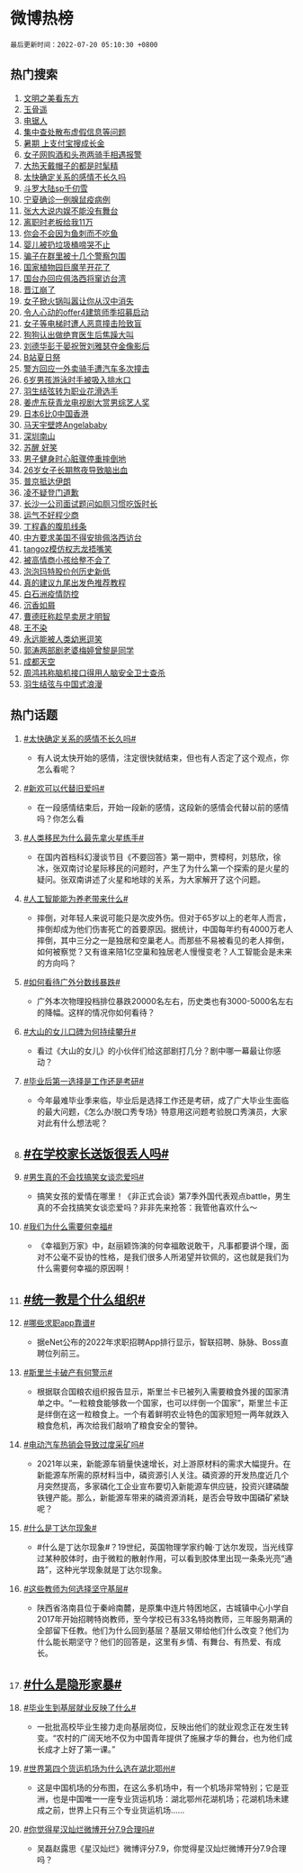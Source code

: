 # 微博热榜

`最后更新时间：2022-07-20 05:10:30 +0800`

## 热门搜索

1. [文明之美看东方](https://m.weibo.cn/search?containerid=100103type%3D1%26t%3D10%26q%3D%23%E6%96%87%E6%98%8E%E4%B9%8B%E7%BE%8E%E7%9C%8B%E4%B8%9C%E6%96%B9%23&stream_entry_id=51&isnewpage=1&extparam=seat%3D1%26pos%3D0%26cate%3D10103%26filter_type%3Drealtimehot%26dgr%3D0%26c_type%3D51%26display_time%3D1658265028%26pre_seqid%3D165826502853604040305&luicode=10000011&lfid=106003type%253D25%2526t%253D3%2526disable_hot%253D1%2526filter_type%253Drealtimehot)
1. [玉骨遥](http://m.weibo.cn/c/wbox?&id=j84w2uenjc&roomid=10577&q=%23%E7%8E%89%E9%AA%A8%E9%81%A5%23&extparam=seat%3D1%26pos%3D0%26realpos%3D1%26flag%3D0%26dgr%3D0%26c_type%3D31%26lcate%3D5001%26filter_type%3Drealtimehot%26cate%3D0%26display_time%3D1658265028%26pre_seqid%3D165826502853604040305&luicode=10000011&lfid=106003type%253D25%2526t%253D3%2526disable_hot%253D1%2526filter_type%253Drealtimehot)
1. [电锯人](https://m.weibo.cn/search?containerid=100103type%3D1%26t%3D10%26q%3D%E7%94%B5%E9%94%AF%E4%BA%BA&stream_entry_id=31&isnewpage=1&extparam=seat%3D1%26pos%3D1%26realpos%3D2%26flag%3D0%26dgr%3D0%26c_type%3D31%26lcate%3D5001%26filter_type%3Drealtimehot%26cate%3D0%26display_time%3D1658265028%26pre_seqid%3D165826502853604040305&luicode=10000011&lfid=106003type%253D25%2526t%253D3%2526disable_hot%253D1%2526filter_type%253Drealtimehot)
1. [集中查处散布虚假信息等问题](https://m.weibo.cn/search?containerid=100103type%3D1%26t%3D10%26q%3D%23%E9%9B%86%E4%B8%AD%E6%9F%A5%E5%A4%84%E6%95%A3%E5%B8%83%E8%99%9A%E5%81%87%E4%BF%A1%E6%81%AF%E7%AD%89%E9%97%AE%E9%A2%98%23&stream_entry_id=31&isnewpage=1&extparam=seat%3D1%26pos%3D2%26realpos%3D3%26flag%3D0%26dgr%3D0%26c_type%3D31%26lcate%3D5001%26filter_type%3Drealtimehot%26cate%3D0%26display_time%3D1658265028%26pre_seqid%3D165826502853604040305&luicode=10000011&lfid=106003type%253D25%2526t%253D3%2526disable_hot%253D1%2526filter_type%253Drealtimehot)
1. [暑期 上支付宝搜成长金](https://m.weibo.cn/search?containerid=100103type%3D1%26t%3D10%26q%3D%23%E6%9A%91%E6%9C%9F+%E4%B8%8A%E6%94%AF%E4%BB%98%E5%AE%9D%E6%90%9C%E6%88%90%E9%95%BF%E9%87%91%23&stream_entry_id=31&isnewpage=1&extparam=seat%3D1%26pos%3D3%26adid%3D160330%26topic_ad%3D1%26dgr%3D0%26c_type%3D31%26lcate%3D5001%26filter_type%3Drealtimehot%26cate%3D0%26display_time%3D1658265028%26pre_seqid%3D165826502853604040305&luicode=10000011&lfid=106003type%253D25%2526t%253D3%2526disable_hot%253D1%2526filter_type%253Drealtimehot)
1. [女子网购酒和头孢两骑手相遇报警](https://m.weibo.cn/search?containerid=100103type%3D1%26t%3D10%26q%3D%23%E5%A5%B3%E5%AD%90%E7%BD%91%E8%B4%AD%E9%85%92%E5%92%8C%E5%A4%B4%E5%AD%A2%E4%B8%A4%E9%AA%91%E6%89%8B%E7%9B%B8%E9%81%87%E6%8A%A5%E8%AD%A6%23&stream_entry_id=31&isnewpage=1&extparam=seat%3D1%26pos%3D4%26realpos%3D4%26flag%3D0%26dgr%3D0%26c_type%3D31%26lcate%3D5001%26filter_type%3Drealtimehot%26cate%3D0%26display_time%3D1658265028%26pre_seqid%3D165826502853604040305&luicode=10000011&lfid=106003type%253D25%2526t%253D3%2526disable_hot%253D1%2526filter_type%253Drealtimehot)
1. [大热天戴帽子的都是时髦精](https://m.weibo.cn/search?containerid=100103type%3D1%26t%3D10%26q%3D%23%E5%A4%A7%E7%83%AD%E5%A4%A9%E6%88%B4%E5%B8%BD%E5%AD%90%E7%9A%84%E9%83%BD%E6%98%AF%E6%97%B6%E9%AB%A6%E7%B2%BE%23&stream_entry_id=31&isnewpage=1&extparam=seat%3D1%26pos%3D5%26realpos%3D5%26flag%3D0%26dgr%3D0%26c_type%3D31%26lcate%3D5001%26filter_type%3Drealtimehot%26cate%3D0%26display_time%3D1658265028%26pre_seqid%3D165826502853604040305&luicode=10000011&lfid=106003type%253D25%2526t%253D3%2526disable_hot%253D1%2526filter_type%253Drealtimehot)
1. [太快确定关系的感情不长久吗](https://m.weibo.cn/search?containerid=100103type%3D1%26t%3D10%26q%3D%23%E5%A4%AA%E5%BF%AB%E7%A1%AE%E5%AE%9A%E5%85%B3%E7%B3%BB%E7%9A%84%E6%84%9F%E6%83%85%E4%B8%8D%E9%95%BF%E4%B9%85%E5%90%97%23&stream_entry_id=31&isnewpage=1&extparam=seat%3D1%26pos%3D6%26realpos%3D6%26flag%3D0%26dgr%3D0%26c_type%3D31%26lcate%3D5001%26filter_type%3Drealtimehot%26cate%3D0%26display_time%3D1658265028%26pre_seqid%3D165826502853604040305&luicode=10000011&lfid=106003type%253D25%2526t%253D3%2526disable_hot%253D1%2526filter_type%253Drealtimehot)
1. [斗罗大陆sp千仞雪](https://m.weibo.cn/search?containerid=100103type%3D1%26t%3D10%26q%3D%23%E6%96%97%E7%BD%97%E5%A4%A7%E9%99%86sp%E5%8D%83%E4%BB%9E%E9%9B%AA%23&stream_entry_id=31&isnewpage=1&extparam=seat%3D1%26pos%3D7%26adid%3D160163%26topic_ad%3D1%26dgr%3D0%26c_type%3D31%26lcate%3D5001%26filter_type%3Drealtimehot%26cate%3D0%26display_time%3D1658265028%26pre_seqid%3D165826502853604040305&luicode=10000011&lfid=106003type%253D25%2526t%253D3%2526disable_hot%253D1%2526filter_type%253Drealtimehot)
1. [宁夏确诊一例腺鼠疫病例](https://m.weibo.cn/search?containerid=100103type%3D1%26t%3D10%26q%3D%23%E5%AE%81%E5%A4%8F%E7%A1%AE%E8%AF%8A%E4%B8%80%E4%BE%8B%E8%85%BA%E9%BC%A0%E7%96%AB%E7%97%85%E4%BE%8B%23&stream_entry_id=31&isnewpage=1&extparam=seat%3D1%26pos%3D8%26realpos%3D7%26flag%3D0%26dgr%3D0%26c_type%3D31%26lcate%3D5001%26filter_type%3Drealtimehot%26cate%3D0%26display_time%3D1658265028%26pre_seqid%3D165826502853604040305&luicode=10000011&lfid=106003type%253D25%2526t%253D3%2526disable_hot%253D1%2526filter_type%253Drealtimehot)
1. [张大大说内娱不能没有舞台](https://m.weibo.cn/search?containerid=100103type%3D1%26t%3D10%26q%3D%23%E5%BC%A0%E5%A4%A7%E5%A4%A7%E8%AF%B4%E5%86%85%E5%A8%B1%E4%B8%8D%E8%83%BD%E6%B2%A1%E6%9C%89%E8%88%9E%E5%8F%B0%23&stream_entry_id=31&isnewpage=1&extparam=seat%3D1%26pos%3D9%26realpos%3D8%26flag%3D0%26dgr%3D0%26c_type%3D31%26lcate%3D5001%26filter_type%3Drealtimehot%26cate%3D0%26display_time%3D1658265028%26pre_seqid%3D165826502853604040305&luicode=10000011&lfid=106003type%253D25%2526t%253D3%2526disable_hot%253D1%2526filter_type%253Drealtimehot)
1. [离职时老板给我11万](https://m.weibo.cn/search?containerid=100103type%3D1%26t%3D10%26q%3D%23%E7%A6%BB%E8%81%8C%E6%97%B6%E8%80%81%E6%9D%BF%E7%BB%99%E6%88%9111%E4%B8%87%23&stream_entry_id=31&isnewpage=1&extparam=seat%3D1%26pos%3D10%26realpos%3D9%26flag%3D0%26dgr%3D0%26c_type%3D31%26lcate%3D5001%26filter_type%3Drealtimehot%26cate%3D0%26display_time%3D1658265028%26pre_seqid%3D165826502853604040305&luicode=10000011&lfid=106003type%253D25%2526t%253D3%2526disable_hot%253D1%2526filter_type%253Drealtimehot)
1. [你会不会因为鱼刺而不吃鱼](https://m.weibo.cn/search?containerid=100103type%3D1%26t%3D10%26q%3D%23%E4%BD%A0%E4%BC%9A%E4%B8%8D%E4%BC%9A%E5%9B%A0%E4%B8%BA%E9%B1%BC%E5%88%BA%E8%80%8C%E4%B8%8D%E5%90%83%E9%B1%BC%23&stream_entry_id=31&isnewpage=1&extparam=seat%3D1%26pos%3D11%26realpos%3D10%26flag%3D0%26dgr%3D0%26c_type%3D31%26lcate%3D5001%26filter_type%3Drealtimehot%26cate%3D0%26display_time%3D1658265028%26pre_seqid%3D165826502853604040305&luicode=10000011&lfid=106003type%253D25%2526t%253D3%2526disable_hot%253D1%2526filter_type%253Drealtimehot)
1. [婴儿被扔垃圾桶啼哭不止](https://m.weibo.cn/search?containerid=100103type%3D1%26t%3D10%26q%3D%23%E5%A9%B4%E5%84%BF%E8%A2%AB%E6%89%94%E5%9E%83%E5%9C%BE%E6%A1%B6%E5%95%BC%E5%93%AD%E4%B8%8D%E6%AD%A2%23&stream_entry_id=31&isnewpage=1&extparam=seat%3D1%26pos%3D12%26realpos%3D11%26flag%3D1%26dgr%3D0%26c_type%3D31%26lcate%3D5001%26filter_type%3Drealtimehot%26cate%3D0%26display_time%3D1658265028%26pre_seqid%3D165826502853604040305&luicode=10000011&lfid=106003type%253D25%2526t%253D3%2526disable_hot%253D1%2526filter_type%253Drealtimehot)
1. [骗子在群里被十几个警察包围](https://m.weibo.cn/search?containerid=100103type%3D1%26t%3D10%26q%3D%23%E9%AA%97%E5%AD%90%E5%9C%A8%E7%BE%A4%E9%87%8C%E8%A2%AB%E5%8D%81%E5%87%A0%E4%B8%AA%E8%AD%A6%E5%AF%9F%E5%8C%85%E5%9B%B4%23&stream_entry_id=31&isnewpage=1&extparam=seat%3D1%26pos%3D13%26realpos%3D12%26flag%3D1%26dgr%3D0%26c_type%3D31%26lcate%3D5001%26filter_type%3Drealtimehot%26cate%3D0%26display_time%3D1658265028%26pre_seqid%3D165826502853604040305&luicode=10000011&lfid=106003type%253D25%2526t%253D3%2526disable_hot%253D1%2526filter_type%253Drealtimehot)
1. [国家植物园巨魔芋开花了](https://m.weibo.cn/search?containerid=100103type%3D1%26t%3D10%26q%3D%23%E5%9B%BD%E5%AE%B6%E6%A4%8D%E7%89%A9%E5%9B%AD%E5%B7%A8%E9%AD%94%E8%8A%8B%E5%BC%80%E8%8A%B1%E4%BA%86%23&stream_entry_id=31&isnewpage=1&extparam=seat%3D1%26pos%3D14%26realpos%3D13%26flag%3D0%26dgr%3D0%26c_type%3D31%26lcate%3D5001%26filter_type%3Drealtimehot%26cate%3D0%26display_time%3D1658265028%26pre_seqid%3D165826502853604040305&luicode=10000011&lfid=106003type%253D25%2526t%253D3%2526disable_hot%253D1%2526filter_type%253Drealtimehot)
1. [国台办回应佩洛西将窜访台湾](https://m.weibo.cn/search?containerid=100103type%3D1%26t%3D10%26q%3D%23%E5%9B%BD%E5%8F%B0%E5%8A%9E%E5%9B%9E%E5%BA%94%E4%BD%A9%E6%B4%9B%E8%A5%BF%E5%B0%86%E7%AA%9C%E8%AE%BF%E5%8F%B0%E6%B9%BE%23&stream_entry_id=31&isnewpage=1&extparam=seat%3D1%26pos%3D15%26realpos%3D14%26flag%3D1%26dgr%3D0%26c_type%3D31%26lcate%3D5001%26filter_type%3Drealtimehot%26cate%3D0%26display_time%3D1658265028%26pre_seqid%3D165826502853604040305&luicode=10000011&lfid=106003type%253D25%2526t%253D3%2526disable_hot%253D1%2526filter_type%253Drealtimehot)
1. [晋江崩了](https://m.weibo.cn/search?containerid=100103type%3D1%26t%3D10%26q%3D%E6%99%8B%E6%B1%9F%E5%B4%A9%E4%BA%86&stream_entry_id=31&isnewpage=1&extparam=seat%3D1%26pos%3D16%26realpos%3D15%26flag%3D0%26dgr%3D0%26c_type%3D31%26lcate%3D5001%26filter_type%3Drealtimehot%26cate%3D0%26display_time%3D1658265028%26pre_seqid%3D165826502853604040305&luicode=10000011&lfid=106003type%253D25%2526t%253D3%2526disable_hot%253D1%2526filter_type%253Drealtimehot)
1. [女子掀火锅叫嚣让你从汉中消失](https://m.weibo.cn/search?containerid=100103type%3D1%26t%3D10%26q%3D%23%E5%A5%B3%E5%AD%90%E6%8E%80%E7%81%AB%E9%94%85%E5%8F%AB%E5%9A%A3%E8%AE%A9%E4%BD%A0%E4%BB%8E%E6%B1%89%E4%B8%AD%E6%B6%88%E5%A4%B1%23&stream_entry_id=31&isnewpage=1&extparam=seat%3D1%26pos%3D17%26realpos%3D16%26flag%3D0%26dgr%3D0%26c_type%3D31%26lcate%3D5001%26filter_type%3Drealtimehot%26cate%3D0%26display_time%3D1658265028%26pre_seqid%3D165826502853604040305&luicode=10000011&lfid=106003type%253D25%2526t%253D3%2526disable_hot%253D1%2526filter_type%253Drealtimehot)
1. [令人心动的offer4建筑师季招募启动](https://m.weibo.cn/search?containerid=100103type%3D1%26t%3D10%26q%3D%23%E4%BB%A4%E4%BA%BA%E5%BF%83%E5%8A%A8%E7%9A%84offer4%E5%BB%BA%E7%AD%91%E5%B8%88%E5%AD%A3%E6%8B%9B%E5%8B%9F%E5%90%AF%E5%8A%A8%23&stream_entry_id=31&isnewpage=1&extparam=seat%3D1%26pos%3D18%26realpos%3D17%26flag%3D0%26dgr%3D0%26c_type%3D31%26lcate%3D5001%26filter_type%3Drealtimehot%26cate%3D0%26display_time%3D1658265028%26pre_seqid%3D165826502853604040305&luicode=10000011&lfid=106003type%253D25%2526t%253D3%2526disable_hot%253D1%2526filter_type%253Drealtimehot)
1. [女子等电梯时遭人恶意撞击险致盲](https://m.weibo.cn/search?containerid=100103type%3D1%26t%3D10%26q%3D%23%E5%A5%B3%E5%AD%90%E7%AD%89%E7%94%B5%E6%A2%AF%E6%97%B6%E9%81%AD%E4%BA%BA%E6%81%B6%E6%84%8F%E6%92%9E%E5%87%BB%E9%99%A9%E8%87%B4%E7%9B%B2%23&stream_entry_id=31&isnewpage=1&extparam=seat%3D1%26pos%3D19%26realpos%3D18%26flag%3D0%26dgr%3D0%26c_type%3D31%26lcate%3D5001%26filter_type%3Drealtimehot%26cate%3D0%26display_time%3D1658265028%26pre_seqid%3D165826502853604040305&luicode=10000011&lfid=106003type%253D25%2526t%253D3%2526disable_hot%253D1%2526filter_type%253Drealtimehot)
1. [狗狗认出做绝育医生后焦躁大叫](https://m.weibo.cn/search?containerid=100103type%3D1%26t%3D10%26q%3D%23%E7%8B%97%E7%8B%97%E8%AE%A4%E5%87%BA%E5%81%9A%E7%BB%9D%E8%82%B2%E5%8C%BB%E7%94%9F%E5%90%8E%E7%84%A6%E8%BA%81%E5%A4%A7%E5%8F%AB%23&stream_entry_id=31&isnewpage=1&extparam=seat%3D1%26pos%3D20%26realpos%3D19%26flag%3D0%26dgr%3D0%26c_type%3D31%26lcate%3D5001%26filter_type%3Drealtimehot%26cate%3D0%26display_time%3D1658265028%26pre_seqid%3D165826502853604040305&luicode=10000011&lfid=106003type%253D25%2526t%253D3%2526disable_hot%253D1%2526filter_type%253Drealtimehot)
1. [刘德华彭于晏祝贺刘雅瑟夺金像影后](https://m.weibo.cn/search?containerid=100103type%3D1%26t%3D10%26q%3D%23%E5%88%98%E5%BE%B7%E5%8D%8E%E5%BD%AD%E4%BA%8E%E6%99%8F%E7%A5%9D%E8%B4%BA%E5%88%98%E9%9B%85%E7%91%9F%E5%A4%BA%E9%87%91%E5%83%8F%E5%BD%B1%E5%90%8E%23&stream_entry_id=31&isnewpage=1&extparam=seat%3D1%26pos%3D21%26realpos%3D20%26flag%3D0%26dgr%3D0%26c_type%3D31%26lcate%3D5001%26filter_type%3Drealtimehot%26cate%3D0%26display_time%3D1658265028%26pre_seqid%3D165826502853604040305&luicode=10000011&lfid=106003type%253D25%2526t%253D3%2526disable_hot%253D1%2526filter_type%253Drealtimehot)
1. [B站夏日祭](https://m.weibo.cn/search?containerid=100103type%3D1%26t%3D10%26q%3DB%E7%AB%99%E5%A4%8F%E6%97%A5%E7%A5%AD&stream_entry_id=31&isnewpage=1&extparam=seat%3D1%26pos%3D22%26realpos%3D21%26flag%3D0%26dgr%3D0%26c_type%3D31%26lcate%3D5001%26filter_type%3Drealtimehot%26cate%3D0%26display_time%3D1658265028%26pre_seqid%3D165826502853604040305&luicode=10000011&lfid=106003type%253D25%2526t%253D3%2526disable_hot%253D1%2526filter_type%253Drealtimehot)
1. [警方回应一外卖骑手遭汽车多次撞击](https://m.weibo.cn/search?containerid=100103type%3D1%26t%3D10%26q%3D%23%E8%AD%A6%E6%96%B9%E5%9B%9E%E5%BA%94%E4%B8%80%E5%A4%96%E5%8D%96%E9%AA%91%E6%89%8B%E9%81%AD%E6%B1%BD%E8%BD%A6%E5%A4%9A%E6%AC%A1%E6%92%9E%E5%87%BB%23&stream_entry_id=31&isnewpage=1&extparam=seat%3D1%26pos%3D23%26realpos%3D22%26flag%3D0%26dgr%3D0%26c_type%3D31%26lcate%3D5001%26filter_type%3Drealtimehot%26cate%3D0%26display_time%3D1658265028%26pre_seqid%3D165826502853604040305&luicode=10000011&lfid=106003type%253D25%2526t%253D3%2526disable_hot%253D1%2526filter_type%253Drealtimehot)
1. [6岁男孩游泳时手被吸入排水口](https://m.weibo.cn/search?containerid=100103type%3D1%26t%3D10%26q%3D%236%E5%B2%81%E7%94%B7%E5%AD%A9%E6%B8%B8%E6%B3%B3%E6%97%B6%E6%89%8B%E8%A2%AB%E5%90%B8%E5%85%A5%E6%8E%92%E6%B0%B4%E5%8F%A3%23&stream_entry_id=31&isnewpage=1&extparam=seat%3D1%26pos%3D24%26realpos%3D23%26flag%3D0%26dgr%3D0%26c_type%3D31%26lcate%3D5001%26filter_type%3Drealtimehot%26cate%3D0%26display_time%3D1658265028%26pre_seqid%3D165826502853604040305&luicode=10000011&lfid=106003type%253D25%2526t%253D3%2526disable_hot%253D1%2526filter_type%253Drealtimehot)
1. [羽生结弦转为职业花滑选手](https://m.weibo.cn/search?containerid=100103type%3D1%26t%3D10%26q%3D%23%E7%BE%BD%E7%94%9F%E7%BB%93%E5%BC%A6%E8%BD%AC%E4%B8%BA%E8%81%8C%E4%B8%9A%E8%8A%B1%E6%BB%91%E9%80%89%E6%89%8B%23&stream_entry_id=31&isnewpage=1&extparam=seat%3D1%26pos%3D25%26realpos%3D24%26flag%3D0%26dgr%3D0%26c_type%3D31%26lcate%3D5001%26filter_type%3Drealtimehot%26cate%3D0%26display_time%3D1658265028%26pre_seqid%3D165826502853604040305&luicode=10000011&lfid=106003type%253D25%2526t%253D3%2526disable_hot%253D1%2526filter_type%253Drealtimehot)
1. [姜虎东获青龙电视剧大赏男综艺人奖](https://m.weibo.cn/search?containerid=100103type%3D1%26t%3D10%26q%3D%E5%A7%9C%E8%99%8E%E4%B8%9C%E8%8E%B7%E9%9D%92%E9%BE%99%E7%94%B5%E8%A7%86%E5%89%A7%E5%A4%A7%E8%B5%8F%E7%94%B7%E7%BB%BC%E8%89%BA%E4%BA%BA%E5%A5%96&stream_entry_id=31&isnewpage=1&extparam=seat%3D1%26pos%3D26%26realpos%3D25%26flag%3D0%26dgr%3D0%26c_type%3D31%26lcate%3D5001%26filter_type%3Drealtimehot%26cate%3D0%26display_time%3D1658265028%26pre_seqid%3D165826502853604040305&luicode=10000011&lfid=106003type%253D25%2526t%253D3%2526disable_hot%253D1%2526filter_type%253Drealtimehot)
1. [日本6比0中国香港](https://m.weibo.cn/search?containerid=100103type%3D1%26t%3D10%26q%3D%23%E6%97%A5%E6%9C%AC6%E6%AF%940%E4%B8%AD%E5%9B%BD%E9%A6%99%E6%B8%AF%23&stream_entry_id=31&isnewpage=1&extparam=seat%3D1%26pos%3D27%26realpos%3D26%26flag%3D0%26dgr%3D0%26c_type%3D31%26lcate%3D5001%26filter_type%3Drealtimehot%26cate%3D0%26display_time%3D1658265028%26pre_seqid%3D165826502853604040305&luicode=10000011&lfid=106003type%253D25%2526t%253D3%2526disable_hot%253D1%2526filter_type%253Drealtimehot)
1. [马天宇壁咚Angelababy](https://m.weibo.cn/search?containerid=100103type%3D1%26t%3D10%26q%3D%23%E9%A9%AC%E5%A4%A9%E5%AE%87%E5%A3%81%E5%92%9AAngelababy%23&stream_entry_id=31&isnewpage=1&extparam=seat%3D1%26pos%3D28%26realpos%3D27%26flag%3D0%26dgr%3D0%26c_type%3D31%26lcate%3D5001%26filter_type%3Drealtimehot%26cate%3D0%26display_time%3D1658265028%26pre_seqid%3D165826502853604040305&luicode=10000011&lfid=106003type%253D25%2526t%253D3%2526disable_hot%253D1%2526filter_type%253Drealtimehot)
1. [深圳南山](https://m.weibo.cn/search?containerid=100103type%3D1%26t%3D10%26q%3D%23%E6%B7%B1%E5%9C%B3%E5%8D%97%E5%B1%B1%23&stream_entry_id=31&isnewpage=1&extparam=seat%3D1%26pos%3D29%26realpos%3D28%26flag%3D0%26dgr%3D0%26c_type%3D31%26lcate%3D5001%26filter_type%3Drealtimehot%26cate%3D0%26display_time%3D1658265028%26pre_seqid%3D165826502853604040305&luicode=10000011&lfid=106003type%253D25%2526t%253D3%2526disable_hot%253D1%2526filter_type%253Drealtimehot)
1. [苏醒 好笑](https://m.weibo.cn/search?containerid=100103type%3D1%26t%3D10%26q%3D%E8%8B%8F%E9%86%92+%E5%A5%BD%E7%AC%91&stream_entry_id=31&isnewpage=1&extparam=seat%3D1%26pos%3D30%26realpos%3D29%26flag%3D0%26dgr%3D0%26c_type%3D31%26lcate%3D5001%26filter_type%3Drealtimehot%26cate%3D0%26display_time%3D1658265028%26pre_seqid%3D165826502853604040305&luicode=10000011&lfid=106003type%253D25%2526t%253D3%2526disable_hot%253D1%2526filter_type%253Drealtimehot)
1. [男子健身时心脏骤停重摔倒地](https://m.weibo.cn/search?containerid=100103type%3D1%26t%3D10%26q%3D%23%E7%94%B7%E5%AD%90%E5%81%A5%E8%BA%AB%E6%97%B6%E5%BF%83%E8%84%8F%E9%AA%A4%E5%81%9C%E9%87%8D%E6%91%94%E5%80%92%E5%9C%B0%23&stream_entry_id=31&isnewpage=1&extparam=seat%3D1%26pos%3D31%26realpos%3D30%26flag%3D0%26dgr%3D0%26c_type%3D31%26lcate%3D5001%26filter_type%3Drealtimehot%26cate%3D0%26display_time%3D1658265028%26pre_seqid%3D165826502853604040305&luicode=10000011&lfid=106003type%253D25%2526t%253D3%2526disable_hot%253D1%2526filter_type%253Drealtimehot)
1. [26岁女子长期熬夜导致脑出血](https://m.weibo.cn/search?containerid=100103type%3D1%26t%3D10%26q%3D%2326%E5%B2%81%E5%A5%B3%E5%AD%90%E9%95%BF%E6%9C%9F%E7%86%AC%E5%A4%9C%E5%AF%BC%E8%87%B4%E8%84%91%E5%87%BA%E8%A1%80%23&stream_entry_id=31&isnewpage=1&extparam=seat%3D1%26pos%3D32%26realpos%3D31%26flag%3D0%26dgr%3D0%26c_type%3D31%26lcate%3D5001%26filter_type%3Drealtimehot%26cate%3D0%26display_time%3D1658265028%26pre_seqid%3D165826502853604040305&luicode=10000011&lfid=106003type%253D25%2526t%253D3%2526disable_hot%253D1%2526filter_type%253Drealtimehot)
1. [普京抵达伊朗](https://m.weibo.cn/search?containerid=100103type%3D1%26t%3D10%26q%3D%23%E6%99%AE%E4%BA%AC%E6%8A%B5%E8%BE%BE%E4%BC%8A%E6%9C%97%23&stream_entry_id=31&isnewpage=1&extparam=seat%3D1%26pos%3D33%26realpos%3D32%26flag%3D0%26dgr%3D0%26c_type%3D31%26lcate%3D5001%26filter_type%3Drealtimehot%26cate%3D0%26display_time%3D1658265028%26pre_seqid%3D165826502853604040305&luicode=10000011&lfid=106003type%253D25%2526t%253D3%2526disable_hot%253D1%2526filter_type%253Drealtimehot)
1. [凌不疑登门道歉](https://m.weibo.cn/search?containerid=100103type%3D1%26t%3D10%26q%3D%23%E5%87%8C%E4%B8%8D%E7%96%91%E7%99%BB%E9%97%A8%E9%81%93%E6%AD%89%23&stream_entry_id=31&isnewpage=1&extparam=seat%3D1%26pos%3D34%26realpos%3D33%26flag%3D0%26dgr%3D0%26c_type%3D31%26lcate%3D5001%26filter_type%3Drealtimehot%26cate%3D0%26display_time%3D1658265028%26pre_seqid%3D165826502853604040305&luicode=10000011&lfid=106003type%253D25%2526t%253D3%2526disable_hot%253D1%2526filter_type%253Drealtimehot)
1. [长沙一公司面试题问如厕习惯吃饭时长](https://m.weibo.cn/search?containerid=100103type%3D1%26t%3D10%26q%3D%23%E9%95%BF%E6%B2%99%E4%B8%80%E5%85%AC%E5%8F%B8%E9%9D%A2%E8%AF%95%E9%A2%98%E9%97%AE%E5%A6%82%E5%8E%95%E4%B9%A0%E6%83%AF%E5%90%83%E9%A5%AD%E6%97%B6%E9%95%BF%23&stream_entry_id=31&isnewpage=1&extparam=seat%3D1%26pos%3D35%26realpos%3D34%26flag%3D0%26dgr%3D0%26c_type%3D31%26lcate%3D5001%26filter_type%3Drealtimehot%26cate%3D0%26display_time%3D1658265028%26pre_seqid%3D165826502853604040305&luicode=10000011&lfid=106003type%253D25%2526t%253D3%2526disable_hot%253D1%2526filter_type%253Drealtimehot)
1. [运气不好程少商](https://m.weibo.cn/search?containerid=100103type%3D1%26t%3D10%26q%3D%23%E8%BF%90%E6%B0%94%E4%B8%8D%E5%A5%BD%E7%A8%8B%E5%B0%91%E5%95%86%23&stream_entry_id=31&isnewpage=1&extparam=seat%3D1%26pos%3D36%26realpos%3D35%26flag%3D1%26dgr%3D0%26c_type%3D31%26lcate%3D5001%26filter_type%3Drealtimehot%26cate%3D0%26display_time%3D1658265028%26pre_seqid%3D165826502853604040305&luicode=10000011&lfid=106003type%253D25%2526t%253D3%2526disable_hot%253D1%2526filter_type%253Drealtimehot)
1. [丁程鑫的腹肌线条](https://m.weibo.cn/search?containerid=100103type%3D1%26t%3D10%26q%3D%23%E4%B8%81%E7%A8%8B%E9%91%AB%E7%9A%84%E8%85%B9%E8%82%8C%E7%BA%BF%E6%9D%A1%23&stream_entry_id=31&isnewpage=1&extparam=seat%3D1%26pos%3D37%26realpos%3D36%26flag%3D0%26dgr%3D0%26c_type%3D31%26lcate%3D5001%26filter_type%3Drealtimehot%26cate%3D0%26display_time%3D1658265028%26pre_seqid%3D165826502853604040305&luicode=10000011&lfid=106003type%253D25%2526t%253D3%2526disable_hot%253D1%2526filter_type%253Drealtimehot)
1. [中方要求美国不得安排佩洛西访台](https://m.weibo.cn/search?containerid=100103type%3D1%26t%3D10%26q%3D%23%E4%B8%AD%E6%96%B9%E8%A6%81%E6%B1%82%E7%BE%8E%E5%9B%BD%E4%B8%8D%E5%BE%97%E5%AE%89%E6%8E%92%E4%BD%A9%E6%B4%9B%E8%A5%BF%E8%AE%BF%E5%8F%B0%23&stream_entry_id=31&isnewpage=1&extparam=seat%3D1%26pos%3D38%26realpos%3D37%26flag%3D0%26dgr%3D0%26c_type%3D31%26lcate%3D5001%26filter_type%3Drealtimehot%26cate%3D0%26display_time%3D1658265028%26pre_seqid%3D165826502853604040305&luicode=10000011&lfid=106003type%253D25%2526t%253D3%2526disable_hot%253D1%2526filter_type%253Drealtimehot)
1. [tangoz模仿权志龙捂嘴笑](https://m.weibo.cn/search?containerid=100103type%3D1%26t%3D10%26q%3D%23tangoz%E6%A8%A1%E4%BB%BF%E6%9D%83%E5%BF%97%E9%BE%99%E6%8D%82%E5%98%B4%E7%AC%91%23&stream_entry_id=31&isnewpage=1&extparam=seat%3D1%26pos%3D39%26realpos%3D38%26flag%3D0%26dgr%3D0%26c_type%3D31%26lcate%3D5001%26filter_type%3Drealtimehot%26cate%3D0%26display_time%3D1658265028%26pre_seqid%3D165826502853604040305&luicode=10000011&lfid=106003type%253D25%2526t%253D3%2526disable_hot%253D1%2526filter_type%253Drealtimehot)
1. [被高情商小孩给整不会了](https://m.weibo.cn/search?containerid=100103type%3D1%26t%3D10%26q%3D%23%E8%A2%AB%E9%AB%98%E6%83%85%E5%95%86%E5%B0%8F%E5%AD%A9%E7%BB%99%E6%95%B4%E4%B8%8D%E4%BC%9A%E4%BA%86%23&stream_entry_id=31&isnewpage=1&extparam=seat%3D1%26pos%3D40%26realpos%3D39%26flag%3D0%26dgr%3D0%26c_type%3D31%26lcate%3D5001%26filter_type%3Drealtimehot%26cate%3D0%26display_time%3D1658265028%26pre_seqid%3D165826502853604040305&luicode=10000011&lfid=106003type%253D25%2526t%253D3%2526disable_hot%253D1%2526filter_type%253Drealtimehot)
1. [泡泡玛特股价创历史新低](https://m.weibo.cn/search?containerid=100103type%3D1%26t%3D10%26q%3D%23%E6%B3%A1%E6%B3%A1%E7%8E%9B%E7%89%B9%E8%82%A1%E4%BB%B7%E5%88%9B%E5%8E%86%E5%8F%B2%E6%96%B0%E4%BD%8E%23&stream_entry_id=31&isnewpage=1&extparam=seat%3D1%26pos%3D41%26realpos%3D40%26flag%3D0%26dgr%3D0%26c_type%3D31%26lcate%3D5001%26filter_type%3Drealtimehot%26cate%3D0%26display_time%3D1658265028%26pre_seqid%3D165826502853604040305&luicode=10000011&lfid=106003type%253D25%2526t%253D3%2526disable_hot%253D1%2526filter_type%253Drealtimehot)
1. [真的建议九尾出发色推荐教程](https://m.weibo.cn/search?containerid=100103type%3D1%26t%3D10%26q%3D%23%E7%9C%9F%E7%9A%84%E5%BB%BA%E8%AE%AE%E4%B9%9D%E5%B0%BE%E5%87%BA%E5%8F%91%E8%89%B2%E6%8E%A8%E8%8D%90%E6%95%99%E7%A8%8B%23&stream_entry_id=31&isnewpage=1&extparam=seat%3D1%26pos%3D42%26realpos%3D41%26flag%3D0%26dgr%3D0%26c_type%3D31%26lcate%3D5001%26filter_type%3Drealtimehot%26cate%3D0%26display_time%3D1658265028%26pre_seqid%3D165826502853604040305&luicode=10000011&lfid=106003type%253D25%2526t%253D3%2526disable_hot%253D1%2526filter_type%253Drealtimehot)
1. [白石洲疫情防控](https://m.weibo.cn/search?containerid=100103type%3D1%26t%3D10%26q%3D%E7%99%BD%E7%9F%B3%E6%B4%B2%E7%96%AB%E6%83%85%E9%98%B2%E6%8E%A7&stream_entry_id=31&isnewpage=1&extparam=seat%3D1%26pos%3D43%26realpos%3D42%26flag%3D0%26dgr%3D0%26c_type%3D31%26lcate%3D5001%26filter_type%3Drealtimehot%26cate%3D0%26display_time%3D1658265028%26pre_seqid%3D165826502853604040305&luicode=10000011&lfid=106003type%253D25%2526t%253D3%2526disable_hot%253D1%2526filter_type%253Drealtimehot)
1. [沉香如屑](https://m.weibo.cn/search?containerid=100103type%3D1%26t%3D10%26q%3D%E6%B2%89%E9%A6%99%E5%A6%82%E5%B1%91&stream_entry_id=31&isnewpage=1&extparam=seat%3D1%26pos%3D44%26realpos%3D43%26flag%3D0%26dgr%3D0%26c_type%3D31%26lcate%3D5001%26filter_type%3Drealtimehot%26cate%3D0%26display_time%3D1658265028%26pre_seqid%3D165826502853604040305&luicode=10000011&lfid=106003type%253D25%2526t%253D3%2526disable_hot%253D1%2526filter_type%253Drealtimehot)
1. [曹德旺称趁早卖房才明智](https://m.weibo.cn/search?containerid=100103type%3D1%26t%3D10%26q%3D%23%E6%9B%B9%E5%BE%B7%E6%97%BA%E7%A7%B0%E8%B6%81%E6%97%A9%E5%8D%96%E6%88%BF%E6%89%8D%E6%98%8E%E6%99%BA%23&stream_entry_id=31&isnewpage=1&extparam=seat%3D1%26pos%3D45%26realpos%3D44%26flag%3D0%26dgr%3D0%26c_type%3D31%26lcate%3D5001%26filter_type%3Drealtimehot%26cate%3D0%26display_time%3D1658265028%26pre_seqid%3D165826502853604040305&luicode=10000011&lfid=106003type%253D25%2526t%253D3%2526disable_hot%253D1%2526filter_type%253Drealtimehot)
1. [王不染](https://m.weibo.cn/search?containerid=100103type%3D1%26t%3D10%26q%3D%E7%8E%8B%E4%B8%8D%E6%9F%93&stream_entry_id=31&isnewpage=1&extparam=seat%3D1%26pos%3D46%26realpos%3D45%26flag%3D0%26dgr%3D0%26c_type%3D31%26lcate%3D5001%26filter_type%3Drealtimehot%26cate%3D0%26display_time%3D1658265028%26pre_seqid%3D165826502853604040305&luicode=10000011&lfid=106003type%253D25%2526t%253D3%2526disable_hot%253D1%2526filter_type%253Drealtimehot)
1. [永远能被人类幼崽逗笑](https://m.weibo.cn/search?containerid=100103type%3D1%26t%3D10%26q%3D%23%E6%B0%B8%E8%BF%9C%E8%83%BD%E8%A2%AB%E4%BA%BA%E7%B1%BB%E5%B9%BC%E5%B4%BD%E9%80%97%E7%AC%91%23&stream_entry_id=31&isnewpage=1&extparam=seat%3D1%26pos%3D47%26realpos%3D46%26flag%3D0%26dgr%3D0%26c_type%3D31%26lcate%3D5001%26filter_type%3Drealtimehot%26cate%3D0%26display_time%3D1658265028%26pre_seqid%3D165826502853604040305&luicode=10000011&lfid=106003type%253D25%2526t%253D3%2526disable_hot%253D1%2526filter_type%253Drealtimehot)
1. [郭涛两部剧老婆梅婷曾黎是同学](https://m.weibo.cn/search?containerid=100103type%3D1%26t%3D10%26q%3D%23%E9%83%AD%E6%B6%9B%E4%B8%A4%E9%83%A8%E5%89%A7%E8%80%81%E5%A9%86%E6%A2%85%E5%A9%B7%E6%9B%BE%E9%BB%8E%E6%98%AF%E5%90%8C%E5%AD%A6%23&stream_entry_id=31&isnewpage=1&extparam=seat%3D1%26pos%3D48%26realpos%3D47%26flag%3D0%26dgr%3D0%26c_type%3D31%26lcate%3D5001%26filter_type%3Drealtimehot%26cate%3D0%26display_time%3D1658265028%26pre_seqid%3D165826502853604040305&luicode=10000011&lfid=106003type%253D25%2526t%253D3%2526disable_hot%253D1%2526filter_type%253Drealtimehot)
1. [成都天空](https://m.weibo.cn/search?containerid=100103type%3D1%26t%3D10%26q%3D%23%E6%88%90%E9%83%BD%E5%A4%A9%E7%A9%BA%23&stream_entry_id=31&isnewpage=1&extparam=seat%3D1%26pos%3D49%26realpos%3D48%26flag%3D0%26dgr%3D0%26c_type%3D31%26lcate%3D5001%26filter_type%3Drealtimehot%26cate%3D0%26display_time%3D1658265028%26pre_seqid%3D165826502853604040305&luicode=10000011&lfid=106003type%253D25%2526t%253D3%2526disable_hot%253D1%2526filter_type%253Drealtimehot)
1. [周鸿祎称脑机接口得用人脑安全卫士查杀](https://m.weibo.cn/search?containerid=100103type%3D1%26t%3D10%26q%3D%23%E5%91%A8%E9%B8%BF%E7%A5%8E%E7%A7%B0%E8%84%91%E6%9C%BA%E6%8E%A5%E5%8F%A3%E5%BE%97%E7%94%A8%E4%BA%BA%E8%84%91%E5%AE%89%E5%85%A8%E5%8D%AB%E5%A3%AB%E6%9F%A5%E6%9D%80%23&stream_entry_id=31&isnewpage=1&extparam=seat%3D1%26pos%3D50%26realpos%3D49%26flag%3D0%26dgr%3D0%26c_type%3D31%26lcate%3D5001%26filter_type%3Drealtimehot%26cate%3D0%26display_time%3D1658265028%26pre_seqid%3D165826502853604040305&luicode=10000011&lfid=106003type%253D25%2526t%253D3%2526disable_hot%253D1%2526filter_type%253Drealtimehot)
1. [羽生结弦与中国式浪漫](https://m.weibo.cn/search?containerid=100103type%3D1%26t%3D10%26q%3D%23%E7%BE%BD%E7%94%9F%E7%BB%93%E5%BC%A6%E4%B8%8E%E4%B8%AD%E5%9B%BD%E5%BC%8F%E6%B5%AA%E6%BC%AB%23&stream_entry_id=31&isnewpage=1&extparam=seat%3D1%26pos%3D51%26realpos%3D50%26flag%3D0%26dgr%3D0%26c_type%3D31%26lcate%3D5001%26filter_type%3Drealtimehot%26cate%3D0%26display_time%3D1658265028%26pre_seqid%3D165826502853604040305&luicode=10000011&lfid=106003type%253D25%2526t%253D3%2526disable_hot%253D1%2526filter_type%253Drealtimehot)

## 热门话题

1. [#太快确定关系的感情不长久吗#](https://m.weibo.cn/search?containerid=231522type%3D1%26t%3D10%26q%3D%23%E5%A4%AA%E5%BF%AB%E7%A1%AE%E5%AE%9A%E5%85%B3%E7%B3%BB%E7%9A%84%E6%84%9F%E6%83%85%E4%B8%8D%E9%95%BF%E4%B9%85%E5%90%97%23&stream_entry_id=128&isnewpage=1&extparam=seat%3D1%26pos%3D1-0-0%26lcate%3D5004%26cate%3D5004%26unitid%3D1658243201971%26dgr%3D0%26c_type%3D128%26display_time%3D1658265030%26pre_seqid%3D165826503071301617185&luicode=10000011&lfid=231648_-_4)
    - 有人说太快开始的感情，注定很快就结束，但也有人否定了这个观点，你怎么看呢？

1. [#新欢可以代替旧爱吗#](https://m.weibo.cn/search?containerid=231522type%3D1%26t%3D10%26q%3D%23%E6%96%B0%E6%AC%A2%E5%8F%AF%E4%BB%A5%E4%BB%A3%E6%9B%BF%E6%97%A7%E7%88%B1%E5%90%97%23&stream_entry_id=128&isnewpage=1&extparam=seat%3D1%26pos%3D1-0-1%26lcate%3D5004%26cate%3D5004%26unitid%3D1658147472763%26dgr%3D0%26c_type%3D128%26display_time%3D1658265030%26pre_seqid%3D165826503071301617185&luicode=10000011&lfid=231648_-_4)
    - 在一段感情结束后，开始一段新的感情，这段新的感情会代替以前的感情吗？你怎么看

1. [#人类移民为什么最先拿火星练手#](https://m.weibo.cn/search?containerid=231522type%3D1%26t%3D10%26q%3D%23%E4%BA%BA%E7%B1%BB%E7%A7%BB%E6%B0%91%E4%B8%BA%E4%BB%80%E4%B9%88%E6%9C%80%E5%85%88%E6%8B%BF%E7%81%AB%E6%98%9F%E7%BB%83%E6%89%8B%23&stream_entry_id=128&isnewpage=1&extparam=seat%3D1%26pos%3D1-0-2%26lcate%3D5004%26cate%3D5004%26unitid%3D1658161273467%26dgr%3D0%26c_type%3D128%26display_time%3D1658265030%26pre_seqid%3D165826503071301617185&luicode=10000011&lfid=231648_-_4)
    - 在国内首档科幻漫谈节目《不要回答》第一期中，贾樟柯，刘慈欣，徐冰，张双南讨论星际移民的问题时，产生了为什么第一个探索的是火星的疑问。张双南讲述了火星和地球的关系，为大家解开了这个问题。

1. [#人工智能能为养老带来什么#](https://m.weibo.cn/search?containerid=231522type%3D1%26t%3D10%26q%3D%23%E4%BA%BA%E5%B7%A5%E6%99%BA%E8%83%BD%E8%83%BD%E4%B8%BA%E5%85%BB%E8%80%81%E5%B8%A6%E6%9D%A5%E4%BB%80%E4%B9%88%23&stream_entry_id=128&isnewpage=1&extparam=seat%3D1%26pos%3D1-0-3%26lcate%3D5004%26cate%3D5004%26unitid%3D1658208985992%26dgr%3D0%26c_type%3D128%26display_time%3D1658265030%26pre_seqid%3D165826503071301617185&luicode=10000011&lfid=231648_-_4)
    - 摔倒，对年轻人来说可能只是次皮外伤。但对于65岁以上的老年人而言，摔倒却成为他们伤害死亡的首要原因。据统计，中国每年约有4000万老人摔倒，其中三分之一是独居和空巢老人。而那些不易被看见的老人摔倒，如何被察觉？又有谁来陪1亿空巢和独居老人慢慢变老？人工智能会是未来的方向吗？

1. [#如何看待广外分数线暴跌#](https://m.weibo.cn/search?containerid=231522type%3D1%26t%3D10%26q%3D%23%E5%A6%82%E4%BD%95%E7%9C%8B%E5%BE%85%E5%B9%BF%E5%A4%96%E5%88%86%E6%95%B0%E7%BA%BF%E6%9A%B4%E8%B7%8C%23&stream_entry_id=128&isnewpage=1&extparam=seat%3D1%26pos%3D1-0-4%26lcate%3D5004%26cate%3D5004%26unitid%3Dm1658264731%26dgr%3D0%26c_type%3D128%26display_time%3D1658265030%26pre_seqid%3D165826503071301617185&luicode=10000011&lfid=231648_-_4)
    - 广外本次物理投档排位暴跌20000名左右，历史类也有3000-5000名左右的降幅。这样的情况你如何看待？

1. [#大山的女儿口碑为何持续攀升#](https://m.weibo.cn/search?containerid=231522type%3D1%26t%3D10%26q%3D%23%E5%A4%A7%E5%B1%B1%E7%9A%84%E5%A5%B3%E5%84%BF%E5%8F%A3%E7%A2%91%E4%B8%BA%E4%BD%95%E6%8C%81%E7%BB%AD%E6%94%80%E5%8D%87%23&stream_entry_id=128&isnewpage=1&extparam=seat%3D1%26pos%3D1-0-5%26lcate%3D5004%26cate%3D5004%26unitid%3D1658231183272%26dgr%3D0%26c_type%3D128%26display_time%3D1658265030%26pre_seqid%3D165826503071301617185&luicode=10000011&lfid=231648_-_4)
    - 看过《大山的女儿》的小伙伴们给这部剧打几分？剧中哪一幕最让你感动？

1. [#毕业后第一选择是工作还是考研#](https://m.weibo.cn/search?containerid=231522type%3D1%26t%3D10%26q%3D%23%E6%AF%95%E4%B8%9A%E5%90%8E%E7%AC%AC%E4%B8%80%E9%80%89%E6%8B%A9%E6%98%AF%E5%B7%A5%E4%BD%9C%E8%BF%98%E6%98%AF%E8%80%83%E7%A0%94%23&stream_entry_id=128&isnewpage=1&extparam=seat%3D1%26pos%3D1-0-6%26lcate%3D5004%26cate%3D5004%26unitid%3D1658237185351%26dgr%3D0%26c_type%3D128%26display_time%3D1658265030%26pre_seqid%3D165826503071301617185&luicode=10000011&lfid=231648_-_4)
    - 今年最难毕业季来临，毕业后是选择工作还是考研，成了广大毕业生面临的最大问题，《怎么办!脱口秀专场》特意用这问题考验脱口秀演员，大家对此有什么想法呢？

1. [#在学校家长送饭很丢人吗#](https://m.weibo.cn/search?containerid=231522type%3D1%26t%3D10%26q%3D%23%E5%9C%A8%E5%AD%A6%E6%A0%A1%E5%AE%B6%E9%95%BF%E9%80%81%E9%A5%AD%E5%BE%88%E4%B8%A2%E4%BA%BA%E5%90%97%23&stream_entry_id=128&isnewpage=1&extparam=seat%3D1%26pos%3D1-0-7%26lcate%3D5004%26cate%3D5004%26unitid%3Dm1658264730%26dgr%3D0%26c_type%3D128%26display_time%3D1658265030%26pre_seqid%3D165826503071301617185&luicode=10000011&lfid=231648_-_4)
    - 

1. [#男生真的不会找搞笑女谈恋爱吗#](https://m.weibo.cn/search?containerid=231522type%3D1%26t%3D10%26q%3D%23%E7%94%B7%E7%94%9F%E7%9C%9F%E7%9A%84%E4%B8%8D%E4%BC%9A%E6%89%BE%E6%90%9E%E7%AC%91%E5%A5%B3%E8%B0%88%E6%81%8B%E7%88%B1%E5%90%97%23&stream_entry_id=128&isnewpage=1&extparam=seat%3D1%26pos%3D1-0-8%26lcate%3D5004%26cate%3D5004%26unitid%3Dm1658264722%26dgr%3D0%26c_type%3D128%26display_time%3D1658265030%26pre_seqid%3D165826503071301617185&luicode=10000011&lfid=231648_-_4)
    - 搞笑女孩的爱情在哪里！《非正式会谈》第7季外国代表观点battle，男生真的不会找搞笑女谈恋爱吗？非非先来抢答：我管他喜欢什么～

1. [#我们为什么需要何幸福#](https://m.weibo.cn/search?containerid=231522type%3D1%26t%3D10%26q%3D%23%E6%88%91%E4%BB%AC%E4%B8%BA%E4%BB%80%E4%B9%88%E9%9C%80%E8%A6%81%E4%BD%95%E5%B9%B8%E7%A6%8F%23&stream_entry_id=128&isnewpage=1&extparam=seat%3D1%26pos%3D1-0-9%26lcate%3D5004%26cate%3D5004%26unitid%3D1658142669724%26dgr%3D0%26c_type%3D128%26display_time%3D1658265030%26pre_seqid%3D165826503071301617185&luicode=10000011&lfid=231648_-_4)
    - 《幸福到万家》中，赵丽颖饰演的何幸福敢说敢干，凡事都要讲个理，面对不公毫不妥协的性格，是我们很多人所渴望并钦佩的，这也就是我们为什么需要何幸福的原因啊！

1. [#统一教是个什么组织#](https://m.weibo.cn/search?containerid=231522type%3D1%26t%3D10%26q%3D%23%E7%BB%9F%E4%B8%80%E6%95%99%E6%98%AF%E4%B8%AA%E4%BB%80%E4%B9%88%E7%BB%84%E7%BB%87%23&stream_entry_id=128&isnewpage=1&extparam=seat%3D1%26pos%3D1-0-10%26lcate%3D5004%26cate%3D5004%26unitid%3Dm1658264708%26dgr%3D0%26c_type%3D128%26display_time%3D1658265030%26pre_seqid%3D165826503071301617185&luicode=10000011&lfid=231648_-_4)
    - 

1. [#哪些求职app靠谱#](https://m.weibo.cn/search?containerid=231522type%3D1%26t%3D10%26q%3D%23%E5%93%AA%E4%BA%9B%E6%B1%82%E8%81%8Capp%E9%9D%A0%E8%B0%B1%23&stream_entry_id=128&isnewpage=1&extparam=seat%3D1%26pos%3D1-0-11%26lcate%3D5004%26cate%3D5004%26unitid%3D1658224588442%26dgr%3D0%26c_type%3D128%26display_time%3D1658265030%26pre_seqid%3D165826503071301617185&luicode=10000011&lfid=231648_-_4)
    - 据eNet公布的2022年求职招聘App排行显示，智联招聘、脉脉、Boss直聘位列前三。

1. [#斯里兰卡破产有何警示#](https://m.weibo.cn/search?containerid=231522type%3D1%26t%3D10%26q%3D%23%E6%96%AF%E9%87%8C%E5%85%B0%E5%8D%A1%E7%A0%B4%E4%BA%A7%E6%9C%89%E4%BD%95%E8%AD%A6%E7%A4%BA%23&stream_entry_id=128&isnewpage=1&extparam=seat%3D1%26pos%3D1-0-12%26lcate%3D5004%26cate%3D5004%26unitid%3Dm1658264718%26dgr%3D0%26c_type%3D128%26display_time%3D1658265030%26pre_seqid%3D165826503071301617185&luicode=10000011&lfid=231648_-_4)
    - 根据联合国粮农组织报告显示，斯里兰卡已被列入需要粮食外援的国家清单之中。“一粒粮食能够救一个国家，也可以绊倒一个国家”，斯里兰卡正是绊倒在这一粒粮食上。一个有着鲜明农业特色的国家短短一两年就跌入粮食危机，再次给我们敲响了粮食安全的警钟。

1. [#电动汽车热销会导致过度采矿吗#](https://m.weibo.cn/search?containerid=231522type%3D1%26t%3D10%26q%3D%23%E7%94%B5%E5%8A%A8%E6%B1%BD%E8%BD%A6%E7%83%AD%E9%94%80%E4%BC%9A%E5%AF%BC%E8%87%B4%E8%BF%87%E5%BA%A6%E9%87%87%E7%9F%BF%E5%90%97%23&stream_entry_id=128&isnewpage=1&extparam=seat%3D1%26pos%3D1-0-13%26lcate%3D5004%26cate%3D5004%26unitid%3D1658207191064%26dgr%3D0%26c_type%3D128%26display_time%3D1658265030%26pre_seqid%3D165826503071301617185&luicode=10000011&lfid=231648_-_4)
    - 2021年以来，新能源车销量快速增长，对上游原材料的需求大幅提升。在新能源车所需的原材料当中，磷资源引人关注。磷资源的开发热度近几个月突然提高，多家磷化工企业宣布要切入新能源车供应链，投资兴建磷酸铁锂产能。那么，新能源车带来的磷资源消耗，是否会导致中国磷矿紧缺呢？

1. [#什么是丁达尔现象#](https://m.weibo.cn/search?containerid=231522type%3D1%26t%3D10%26q%3D%23%E4%BB%80%E4%B9%88%E6%98%AF%E4%B8%81%E8%BE%BE%E5%B0%94%E7%8E%B0%E8%B1%A1%23&stream_entry_id=128&isnewpage=1&extparam=seat%3D1%26pos%3D1-0-14%26lcate%3D5004%26cate%3D5004%26unitid%3Dm1658264710%26dgr%3D0%26c_type%3D128%26display_time%3D1658265030%26pre_seqid%3D165826503071301617185&luicode=10000011&lfid=231648_-_4)
    - #什么是丁达尔现象#？19世纪，英国物理学家约翰·丁达尔发现，当光线穿过某种胶体时，由于微粒的散射作用，可以看到胶体里出现一条条光亮“通路”，这种光学现象就是丁达尔现象。

1. [#这些教师为何选择坚守基层#](https://m.weibo.cn/search?containerid=231522type%3D1%26t%3D10%26q%3D%23%E8%BF%99%E4%BA%9B%E6%95%99%E5%B8%88%E4%B8%BA%E4%BD%95%E9%80%89%E6%8B%A9%E5%9D%9A%E5%AE%88%E5%9F%BA%E5%B1%82%23&stream_entry_id=128&isnewpage=1&extparam=seat%3D1%26pos%3D1-0-15%26lcate%3D5004%26cate%3D5004%26unitid%3Dm1658264717%26dgr%3D0%26c_type%3D128%26display_time%3D1658265030%26pre_seqid%3D165826503071301617185&luicode=10000011&lfid=231648_-_4)
    - 陕西省洛南县位于秦岭南麓，是原集中连片特困地区，古城镇中心小学自2017年开始招聘特岗教师，至今学校已有33名特岗教师，三年服务期满的全部留下任教。他们为什么回到基层？基层又带给他们什么改变？他们为什么能长期坚守？他们的回答是，这里有乡情、有舞台、有热爱、有成长。

1. [#什么是隐形家暴#](https://m.weibo.cn/search?containerid=231522type%3D1%26t%3D10%26q%3D%23%E4%BB%80%E4%B9%88%E6%98%AF%E9%9A%90%E5%BD%A2%E5%AE%B6%E6%9A%B4%23&stream_entry_id=128&isnewpage=1&extparam=seat%3D1%26pos%3D1-0-16%26lcate%3D5004%26cate%3D5004%26unitid%3Dm1658264726%26dgr%3D0%26c_type%3D128%26display_time%3D1658265030%26pre_seqid%3D165826503071301617185&luicode=10000011&lfid=231648_-_4)
    - 

1. [#毕业生到基层就业反映了什么#](https://m.weibo.cn/search?containerid=231522type%3D1%26t%3D10%26q%3D%23%E6%AF%95%E4%B8%9A%E7%94%9F%E5%88%B0%E5%9F%BA%E5%B1%82%E5%B0%B1%E4%B8%9A%E5%8F%8D%E6%98%A0%E4%BA%86%E4%BB%80%E4%B9%88%23&stream_entry_id=128&isnewpage=1&extparam=seat%3D1%26pos%3D1-0-17%26lcate%3D5004%26cate%3D5004%26unitid%3Dm1658264702%26dgr%3D0%26c_type%3D128%26display_time%3D1658265030%26pre_seqid%3D165826503071301617185&luicode=10000011&lfid=231648_-_4)
    - 一批批高校毕业生接力走向基层岗位，反映出他们的就业观念正在发生转变。“农村的广阔天地不仅为中国青年提供了施展才华的舞台，也为他们成长成才上好了第一课。”

1. [#世界第四个货运机场为什么选在湖北鄂州#](https://m.weibo.cn/search?containerid=231522type%3D1%26t%3D10%26q%3D%23%E4%B8%96%E7%95%8C%E7%AC%AC%E5%9B%9B%E4%B8%AA%E8%B4%A7%E8%BF%90%E6%9C%BA%E5%9C%BA%E4%B8%BA%E4%BB%80%E4%B9%88%E9%80%89%E5%9C%A8%E6%B9%96%E5%8C%97%E9%84%82%E5%B7%9E%23&stream_entry_id=128&isnewpage=1&extparam=seat%3D1%26pos%3D1-0-18%26lcate%3D5004%26cate%3D5004%26unitid%3D1658217383766%26dgr%3D0%26c_type%3D128%26display_time%3D1658265030%26pre_seqid%3D165826503071301617185&luicode=10000011&lfid=231648_-_4)
    - 这是中国机场的分布图，在这么多机场中，有一个机场非常特别；它是亚洲，也是中国唯一一座专业货运机场：湖北鄂州花湖机场；花湖机场未建成之前，世界上只有三个专业货运机场……

1. [#你觉得星汉灿烂微博开分7.9合理吗#](https://m.weibo.cn/search?containerid=231522type%3D1%26t%3D10%26q%3D%23%E4%BD%A0%E8%A7%89%E5%BE%97%E6%98%9F%E6%B1%89%E7%81%BF%E7%83%82%E5%BE%AE%E5%8D%9A%E5%BC%80%E5%88%867.9%E5%90%88%E7%90%86%E5%90%97%23&stream_entry_id=128&isnewpage=1&extparam=seat%3D1%26pos%3D1-0-19%26lcate%3D5004%26cate%3D5004%26unitid%3Dm1658264705%26dgr%3D0%26c_type%3D128%26display_time%3D1658265030%26pre_seqid%3D165826503071301617185&luicode=10000011&lfid=231648_-_4)
    - 吴磊赵露思《星汉灿烂》微博评分7.9，你觉得星汉灿烂微博开分7.9合理吗？

